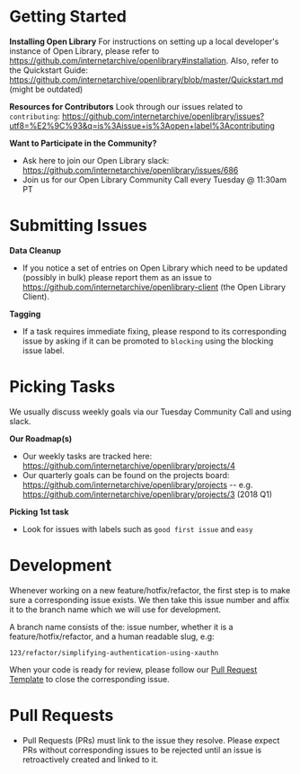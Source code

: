 # Getting Started

**Installing Open Library**
For instructions on setting up a local developer's instance of Open Library, please refer to https://github.com/internetarchive/openlibrary#installation. Also, refer to the Quickstart Guide: https://github.com/internetarchive/openlibrary/blob/master/Quickstart.md (might be outdated)

**Resources for Contributors**
Look through our issues related to `contributing`:
https://github.com/internetarchive/openlibrary/issues?utf8=%E2%9C%93&q=is%3Aissue+is%3Aopen+label%3Acontributing

**Want to Participate in the Community?**
- Ask here to join our Open Library slack: https://github.com/internetarchive/openlibrary/issues/686
- Join us for our Open Library Community Call every Tuesday @ 11:30am PT

# Submitting Issues

**Data Cleanup**
- If you notice a set of entries on Open Library which need to be updated (possibly in bulk) please report them as an issue to https://github.com/internetarchive/openlibrary-client (the Open Library Client).

**Tagging**
- If a task requires immediate fixing, please respond to its corresponding issue by asking if it can be promoted to `blocking` using the blocking issue label.

# Picking Tasks
We usually discuss weekly goals via our Tuesday Community Call and using slack.

**Our Roadmap(s)**
- Our weekly tasks are tracked here: https://github.com/internetarchive/openlibrary/projects/4
- Our quarterly goals can be found on the projects board: https://github.com/internetarchive/openlibrary/projects -- e.g. https://github.com/internetarchive/openlibrary/projects/3 (2018 Q1)

**Picking 1st task**
- Look for issues with labels such as `good first issue` and `easy`

# Development

Whenever working on a new feature/hotfix/refactor, the first step is to make sure a corresponding issue exists. We then take this issue number and affix it to the branch name which we will use for development.

A branch name consists of the: issue number, whether it is a feature/hotfix/refactor, and a human readable slug, e.g:

    123/refactor/simplifying-authentication-using-xauthn

When your code is ready for review, please follow our [Pull Request Template](https://github.com/internetarchive/openlibrary/blob/master/PULL_REQUEST_TEMPLATE.md) to close the corresponding issue.

# Pull Requests

- Pull Requests (PRs) must link to the issue they resolve. Please expect PRs without corresponding issues to be rejected until an issue is retroactively created and linked to it.
